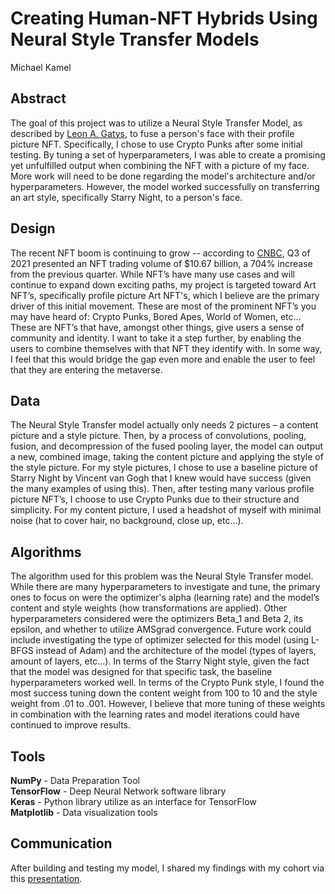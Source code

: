 # Creating Human-NFT Hybrids Using Neural Style Transfer Models
Michael Kamel

## Abstract
The goal of this project was to utilize a Neural Style Transfer Model, as described by [Leon A. Gatys](https://arxiv.org/abs/1508.06576), to fuse a person's face with their profile picture NFT. Specifically, I chose to use Crypto Punks after some initial testing. By tuning a set of hyperparameters, I was able to create a promising yet unfulfilled output when combining the NFT with a picture of my face. More work will need to be done regarding the model's architecture and/or hyperparameters. However, the model worked successfully on transferring an art style, specifically Starry Night, to a person's face.

## Design
The recent NFT boom is continuing to grow -- according to [CNBC](https://www.cnbc.com/2021/10/06/nft-trading-volume-hit-10-billion-2-reasons-why-people-are-buying.html), Q3 of 2021 presented an NFT trading volume of $10.67 billion, a 704% increase from the previous quarter. While NFT’s have many use cases and will continue to expand down exciting paths, my project is targeted toward Art NFT’s, specifically profile picture Art NFT's, which I believe are the primary driver of this initial movement. These are most of the prominent NFT’s you may have heard of: Crypto Punks, Bored Apes, World of Women, etc… These are NFT’s that have, amongst other things, give users a sense of community and identity. I want to take it a step further, by enabling the users to combine themselves with that NFT they identify with. In some way, I feel that this would bridge the gap even more and enable the user to feel that they are entering the metaverse.

## Data
The Neural Style Transfer model actually only needs 2 pictures – a content picture and a style picture. Then, by a process of convolutions, pooling, fusion, and decompression of the fused pooling layer, the model can output a new, combined image, taking the content picture and applying the style of the style picture. For my style pictures, I chose to use a baseline picture of Starry Night by Vincent van Gogh that I knew would have success (given the many examples of using this). Then, after testing many various profile picture NFT’s, I choose to use Crypto Punks due to their structure and simplicity. For my content picture, I used a headshot of myself with minimal noise (hat to cover hair, no background, close up, etc…).

## Algorithms
The algorithm used for this problem was the Neural Style Transfer model. While there are many hyperparameters to investigate and tune, the primary ones to focus on were the optimizer's alpha (learning rate) and the model’s content and style weights (how transformations are applied). Other hyperparameters considered were the optimizers Beta_1 and Beta 2, its epsilon, and whether to utilize AMSgrad convergence. Future work could include investigating the type of optimizer selected for this model (using L-BFGS instead of Adam) and the architecture of the model (types of layers, amount of layers, etc…). In terms of the Starry Night style, given the fact that the model was designed for that specific task, the baseline hyperparameters worked well. In terms of the Crypto Punk style, I found the most success tuning down the content weight from 100 to 10 and the style weight from .01 to .001. However, I believe that more tuning of these weights in combination with the learning rates and model iterations could have continued to improve results.

## Tools
**NumPy** - Data Preparation Tool  
**TensorFlow** - Deep Neural Network software library   
**Keras** - Python library utilize as an interface for TensorFlow  
**Matplotlib** - Data visualization tools  

## Communication
After building and testing my model, I shared my findings with my cohort via this [presentation](https://github.com/mkamel96/Deep-Learning/blob/main/Final-Project/Deep%20Learning%20Presentation.pdf).
